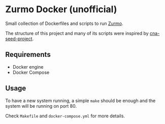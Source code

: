 # Zurmo Docker (unofficial)

Small collection of Dockerfiles and scripts to run [Zurmo](zurmo.org).

The structure of this project and many of its scripts were inspired by
[cna-seed-project](https://github.com/icclab/cna-seed-project).

## Requirements

* Docker engine
* Docker Compose

## Usage

To have a new system running, a simple `make` should be enough and 
the system will be running on port 80.

Check `Makefile` and `docker-compose.yml` for more details.
